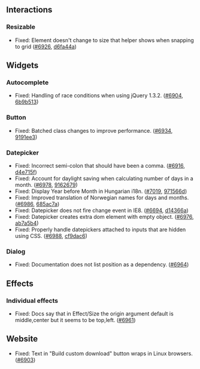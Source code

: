 <script>{
	"title": "jQuery UI 1.8.10 Changelog"
}</script>

## Interactions

### Resizable

* Fixed: Element doesn't change to size that helper shows when snapping to grid ([#6926](http://bugs.jqueryui.com/ticket/6926), [d6fa44a](http://github.com/jquery/jquery-ui/commit/d6fa44a0b4c5bf08f31040f9008e8fb54b36db02))

## Widgets

### Autocomplete

* Fixed: Handling of race conditions when using jQuery 1.3.2. ([#6904](http://bugs.jqueryui.com/ticket/6904), [6b9b513](http://github.com/jquery/jquery-ui/commit/6b9b513e77deebe33bf8c81268a587c1f022556f))

### Button

* Fixed: Batched class changes to improve performance. ([#6934](http://bugs.jqueryui.com/ticket/6934), [9191ee3](http://github.com/jquery/jquery-ui/commit/9191ee3cd806c0e93a2cdf37125ff7b70e738e6b))

### Datepicker

* Fixed: Incorrect semi-colon that should have been a comma. ([#6916](http://bugs.jqueryui.com/ticket/6916), [d4e715f](http://github.com/jquery/jquery-ui/commit/d4e715f4bc82f7020bc26808abfd5e1b9a174d7f))
* Fixed: Account for daylight saving when calculating number of days in a month. ([#6978](http://bugs.jqueryui.com/ticket/6978), [9162679](http://github.com/jquery/jquery-ui/commit/9162679e1589e6883cee0ec462bce5e20ef47ec7))
* Fixed: Display Year before Month in Hungarian i18n. ([#7019](http://bugs.jqueryui.com/ticket/7019), [971566d](http://github.com/jquery/jquery-ui/commit/971566d258af5ed5762e70ba7aa132f25121aed7))
* Fixed: Improved translation of Norwegian names for days and months. ([#6986](http://bugs.jqueryui.com/ticket/6986), [685ac7a](http://github.com/jquery/jquery-ui/commit/685ac7a042536b005ab1cf8a59464d66bcc32cde))
* Fixed: Datepicker does not fire change event in IE8. ([#6694](http://bugs.jqueryui.com/ticket/6694), [d14366a](http://github.com/jquery/jquery-ui/commit/d14366abcea59b4fb6d0fb1ce48a6ad196ddff3a))
* Fixed: Datepicker creates extra dom element with empty object. ([#6976](http://bugs.jqueryui.com/ticket/6976), [ab7a5b4](http://github.com/jquery/jquery-ui/commit/ab7a5b441aab8722429f8333bf8524fea4b00374))
* Fixed: Properly handle datepickers attached to inputs that are hidden using CSS. ([#6988](http://bugs.jqueryui.com/ticket/6988), [cf9dac6](http://github.com/jquery/jquery-ui/commit/cf9dac6c1704150d40191573767e5bfa58dcd9d2))

### Dialog

* Fixed: Documentation does not list position as a dependency. ([#6964](http://bugs.jqueryui.com/ticket/6964))

## Effects

### Individual effects

* Fixed: Docs say that in Effect/Size the origin argument default is middle,center but it seems to be top,left. ([#6961](http://bugs.jqueryui.com/ticket/6961))

## Website

* Fixed: Text in "Build custom download" button wraps in Linux browsers. ([#6903](http://bugs.jqueryui.com/ticket/6903))
